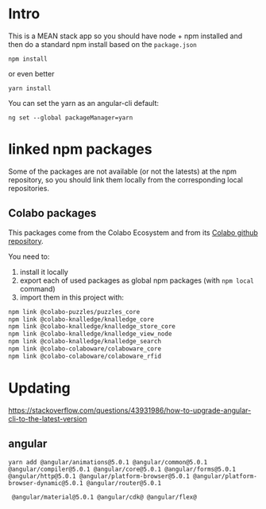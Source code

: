 # Intro

This is a MEAN stack app so you should have node + npm installed and then do a standard npm install based on the `package.json`

`npm install`

or even better

`yarn install`

You can set the yarn as an angular-cli default:

`ng set --global packageManager=yarn`

# linked npm packages

Some of the packages are not available (or not the latests) at the npm repository, so you should link them locally from the corresponding local repositories.

## Colabo packages

This packages come from the Colabo Ecosystem and from its [Colabo github repository](https://github.com/cha-os/knalledge).

You need to:

1. install it locally
2. export each of used packages as global npm packages (with `npm local` command)
3. import them in this project with:

```sh
npm link @colabo-puzzles/puzzles_core
npm link @colabo-knalledge/knalledge_core
npm link @colabo-knalledge/knalledge_store_core
npm link @colabo-knalledge/knalledge_view_node
npm link @colabo-knalledge/knalledge_search
npm link @colabo-colaboware/colaboware_core
npm link @colabo-colaboware/colaboware_rfid
```

# Updating

https://stackoverflow.com/questions/43931986/how-to-upgrade-angular-cli-to-the-latest-version

## angular

`yarn add @angular/animations@5.0.1 @angular/common@5.0.1 @angular/compiler@5.0.1 @angular/core@5.0.1 @angular/forms@5.0.1 @angular/http@5.0.1 @angular/platform-browser@5.0.1 @angular/platform-browser-dynamic@5.0.1 @angular/router@5.0.1`

` @angular/material@5.0.1
@angular/cdk@
@angular/flex@`
